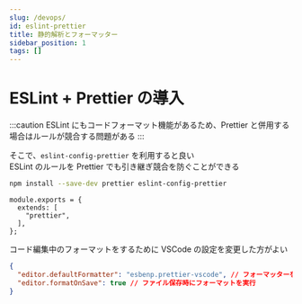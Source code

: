 ```yaml
---
slug: /devops/
id: eslint-prettier
title: 静的解析とフォーマッター
sidebar_position: 1
tags: []
---
```


# ESLint + Prettier の導入

:::caution
ESLint にもコードフォーマット機能があるため、Prettier と併用する場合はルールが競合する問題がある
:::

そこで、`eslint-config-prettier` を利用すると良い  
ESLint のルールを Prettier でも引き継ぎ競合を防ぐことができる

```bash
npm install --save-dev prettier eslint-config-prettier
```

```javascript:.eslintrc
module.exports = {
  extends: [
    "prettier",
  ],
};

```

コード編集中のフォーマットをするために VSCode の設定を変更した方がよい

```json
{
  "editor.defaultFormatter": "esbenp.prettier-vscode", // フォーマッターをPrettierにする
  "editor.formatOnSave": true // ファイル保存時にフォーマットを実行
}
```
